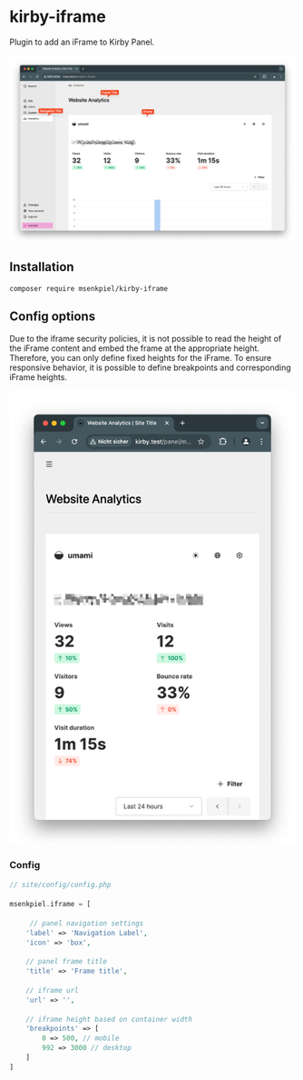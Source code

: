# kirby-iframe
Plugin to add an iFrame to Kirby Panel. 

![Desktop Screen](./doc/screen_desktop.png)

## Installation
```
composer require msenkpiel/kirby-iframe
```

## Config options

Due to the iframe security policies, it is not possible to read the height of the iFrame content and embed the frame at the appropriate height. Therefore, you can only define fixed heights for the iFrame. To ensure responsive behavior, it is possible to define breakpoints and corresponding iFrame heights.

![Mobile Screen](./doc/screen_mobile.png)

### Config

```php
// site/config/config.php

msenkpiel.iframe = [
    
     // panel navigation settings
    'label' => 'Navigation Label',
    'icon' => 'box',
    
    // panel frame title
    'title' => 'Frame title',
    
    // iframe url
    'url' => '',
    
    // iframe height based on container width
    'breakpoints' => [
        0 => 500, // mobile
        992 => 3000 // desktop
    ]
]
```

